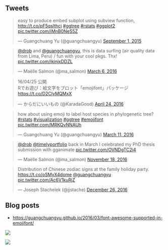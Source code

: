 <!-- AddToAny BEGIN -->
<div class="a2a_kit a2a_kit_size_32 a2a_default_style">
<a class="a2a_dd" href="//www.addtoany.com/share"></a>
<a class="a2a_button_facebook"></a>
<a class="a2a_button_twitter"></a>
<a class="a2a_button_google_plus"></a>
<a class="a2a_button_pinterest"></a>
<a class="a2a_button_reddit"></a>
<a class="a2a_button_sina_weibo"></a>
<a class="a2a_button_wechat"></a>
<a class="a2a_button_douban"></a>
</div>
<script async src="//static.addtoany.com/menu/page.js"></script>
<!-- AddToAny END -->

<link rel="stylesheet" href="https://guangchuangyu.github.io/css/font-awesome.min.css">

## <i class="fa fa-twitter"></i> Tweets

<blockquote class="twitter-tweet" data-lang="en"><p lang="en" dir="ltr">easy to produce embed subplot using subview function, <a href="http://t.co/pF5qslthcj">http://t.co/pF5qslthcj</a> <a href="https://twitter.com/hashtag/ggtree?src=hash">#ggtree</a> <a href="https://twitter.com/hashtag/rstats?src=hash">#rstats</a> <a href="https://twitter.com/hashtag/ggplot2?src=hash">#ggplot2</a> <a href="http://t.co/jMnB0NeS5Z">pic.twitter.com/jMnB0NeS5Z</a></p>&mdash; Guangchuang Yu (@guangchuangyu) <a href="https://twitter.com/guangchuangyu/status/638734888187752448">September 1, 2015</a></blockquote>


<blockquote class="twitter-tweet" data-lang="en"><p lang="en" dir="ltr"><a href="https://twitter.com/drob">@drob</a> and <a href="https://twitter.com/guangchuangyu">@guangchuangyu</a>, this is data surfing (air quality data from Lima, Peru) / fun with your cool pkgs. Thx! <a href="https://t.co/ikinjxDDZL">pic.twitter.com/ikinjxDDZL</a></p>&mdash; Maëlle Salmon (@ma_salmon) <a href="https://twitter.com/ma_salmon/status/706490090609106944">March 6, 2016</a></blockquote>

<blockquote class="twitter-tweet" data-lang="en"><p lang="ja" dir="ltr">16/04/25 公開<br>Rでお遊び：絵文字をプロット「emojifont」パッケージ <a href="https://t.co/D2ClyMQMxX">https://t.co/D2ClyMQMxX</a></p>&mdash; からだにいいもの (@KaradaGood) <a href="https://twitter.com/KaradaGood/status/724342323157454848">April 24, 2016</a></blockquote>


<blockquote class="twitter-tweet" data-lang="en"><p lang="en" dir="ltr">how about using emoji to label host species in phylogenetic tree? <a href="https://twitter.com/hashtag/rstats?src=hash">#rstats</a> <a href="https://twitter.com/hashtag/visualization?src=hash">#visualization</a> <a href="https://twitter.com/hashtag/ggtree?src=hash">#ggtree</a> <a href="https://twitter.com/hashtag/emojifont?src=hash">#emojifont</a> <a href="https://t.co/MRKQvNNAUh">pic.twitter.com/MRKQvNNAUh</a></p>&mdash; Guangchuang Yu (@guangchuangyu) <a href="https://twitter.com/guangchuangyu/status/708160510441566211">March 11, 2016</a></blockquote>


<blockquote class="twitter-tweet" data-lang="en"><p lang="en" dir="ltr"><a href="https://twitter.com/drob">@drob</a> <a href="https://twitter.com/timelyportfolio">@timelyportfolio</a> back in March I celebrated my PhD thesis submission with gganimate <a href="https://t.co/OVNDgTC2i4">pic.twitter.com/OVNDgTC2i4</a></p>&mdash; Maëlle Salmon (@ma_salmon) <a href="https://twitter.com/ma_salmon/status/799729775979806720">November 18, 2016</a></blockquote>



<blockquote class="twitter-tweet" data-lang="en"><p lang="en" dir="ltr">Distribution of Chinese zodiac signs at the family holiday party. <a href="https://t.co/oSMyX4dome">https://t.co/oSMyX4dome</a> <a href="https://twitter.com/guangchuangyu">@guangchuangyu</a> <a href="https://t.co/Ac6V1kuRjZ">pic.twitter.com/Ac6V1kuRjZ</a></p>&mdash; Joseph Stachelek (@jjstache) <a href="https://twitter.com/jjstache/status/813459335930056704">December 26, 2016</a></blockquote>

<script async src="//platform.twitter.com/widgets.js" charset="utf-8"></script>


## <i class="fa fa-wordpress"></i> Blog posts

+ <https://guangchuangyu.github.io/2016/03/font-awesome-supported-in-emojifont/>

![](http://guangchuangyu.github.io/blog_images/2016/douban_emoji.jpg)

![](https://raw.githubusercontent.com/GuangchuangYu/emojifont/master/vignettes/figures/fontawesome.png)




